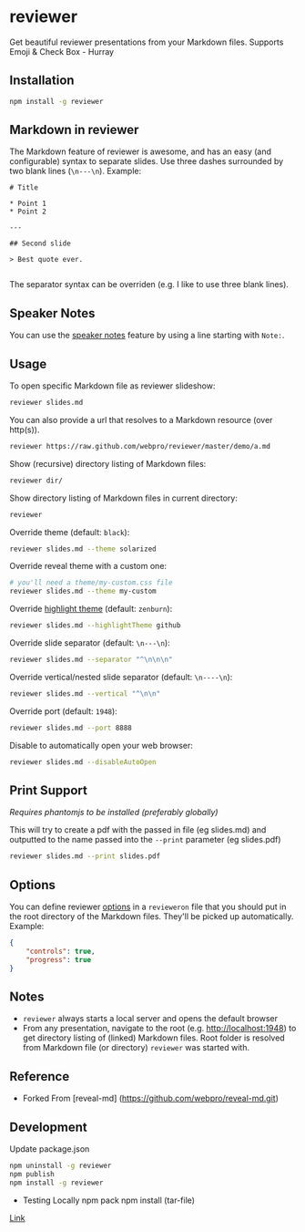 # reviewer

Get beautiful reviewer presentations from your Markdown files.
Supports Emoji & Check Box - Hurray

## Installation

``` bash
npm install -g reviewer
```

## Markdown in reviewer

The Markdown feature of reviewer is awesome, and has an easy (and configurable) syntax to separate slides.
Use three dashes surrounded by two blank lines (`\n---\n`).
Example:

``` text
# Title

* Point 1
* Point 2

---

## Second slide

> Best quote ever.


```

The separator syntax can be overriden (e.g. I like to use three blank lines).

## Speaker Notes

You can use the [speaker notes](https://github.com/hakimel/reviewer#speaker-notes) feature by using a line starting with `Note:`.


## Usage

To open specific Markdown file as reviewer slideshow:

``` bash
reviewer slides.md
```

You can also provide a url that resolves to a Markdown resource (over http(s)).

``` bash
reviewer https://raw.github.com/webpro/reviewer/master/demo/a.md
```

Show (recursive) directory listing of Markdown files:

``` bash
reviewer dir/
```

Show directory listing of Markdown files in current directory:

``` bash
reviewer
```

Override theme (default: `black`):

``` bash
reviewer slides.md --theme solarized
```

Override reveal theme with a custom one:

``` bash
# you'll need a theme/my-custom.css file
reviewer slides.md --theme my-custom
```

Override [highlight theme](https://github.com/isagalaev/highlight.js/tree/master/src/styles) (default: `zenburn`):

``` bash
reviewer slides.md --highlightTheme github
```

Override slide separator (default: `\n---\n`):

``` bash
reviewer slides.md --separator "^\n\n\n"
```

Override vertical/nested slide separator (default: `\n----\n`):

``` bash
reviewer slides.md --vertical "^\n\n"
```

Override port (default: `1948`):

``` bash
reviewer slides.md --port 8888
```

Disable to automatically open your web browser:

``` bash
reviewer slides.md --disableAutoOpen
```

## Print Support

*Requires phantomjs to be installed (preferably globally)*

This will try to create a pdf with the passed in file (eg slides.md) and outputted to the name passed into the `--print` parameter (eg slides.pdf)

``` bash
reviewer slides.md --print slides.pdf
```

## Options

You can define reviewer [options](https://github.com/hakimel/reviewer#configuration) in a `revieweron` file that you should put in the root directory of the Markdown files. They'll be picked up automatically. Example:

``` json
{
    "controls": true,
    "progress": true
}
```

## Notes

* `reviewer` always starts a local server and opens the default browser
* From any presentation, navigate to the root (e.g. [http://localhost:1948](http://localhost:1948)) to get directory listing of (linked) Markdown files. Root folder is resolved from Markdown file (or directory) `reviewer` was started with.

## Reference

* Forked From [reveal-md] (https://github.com/webpro/reveal-md.git)

## Development 
Update package.json
``` bash
npm uninstall -g reviewer
npm publish
npm install -g reviewer
```

* Testing Locally
npm pack
npm install (tar-file)

[Link](http://podefr.tumblr.com/post/30488475488/locally-test-your-npm-modules-without-publishing)